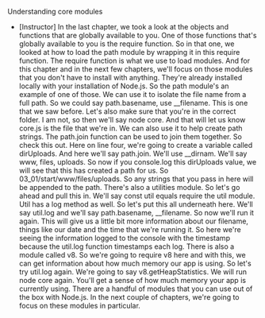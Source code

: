 Understanding core modules
- [Instructor] In the last chapter, we took a look at the objects and functions that are globally available to you. One of those functions that's globally available to you is the require function. So in that one, we looked at how to load the path module by wrapping it in this require function. The require function is what we use to load modules. And for this chapter and in the next few chapters, we'll focus on those modules that you don't have to install with anything. They're already installed locally with your installation of Node.js. So the path module's an example of one of those. We can use it to isolate the file name from a full path. So we could say path.basename, use __filename. This is one that we saw before. Let's also make sure that you're in the correct folder. I am not, so then we'll say node core. And that will let us know core.js is the file that we're in. We can also use it to help create path strings. The path.join function can be used to join them together. So check this out. Here on line four, we're going to create a variable called dirUploads. And here we'll say path.join. We'll use __dirnam. We'll say www, files, uploads. So now if you console.log this dirUploads value, we will see that this has created a path for us. So 03_01/start/www/files/uploads. So any strings that you pass in here will be appended to the path. There's also a utilities module. So let's go ahead and pull this in. We'll say const util equals require the util module. Util has a log method as well. So let's put this all underneath here. We'll say util.log and we'll say path.basename, __filename. So now we'll run it again. This will give us a little bit more information about our filename, things like our date and the time that we're running it. So here we're seeing the information logged to the console with the timestamp because the util.log function timestamps each log. There is also a module called v8. So we're going to require v8 here and with this, we can get information about how much memory our app is using. So let's try util.log again. We're going to say v8.getHeapStatistics. We will run node core again. You'll get a sense of how much memory your app is currently using. There are a handful of modules that you can use out of the box with Node.js. In the next couple of chapters, we're going to focus on these modules in particular.
